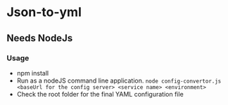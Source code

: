 # Json-to-yml
## Needs NodeJs
### Usage
- npm install
- Run as a nodeJS command line application.
`node config-convertor.js <baseUrl for the config server> <service name> <environment>`
- Check the root folder for the final YAML configuration file
